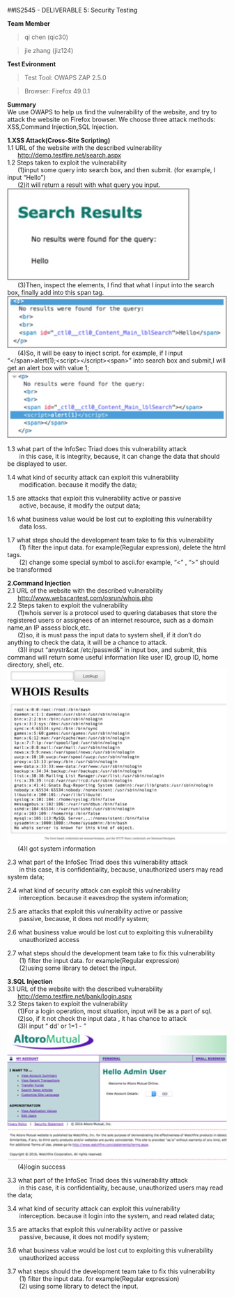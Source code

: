 ##IS2545 - DELIVERABLE 5: Security Testing

**Team Member**
>qi chen (qic30)

>jie zhang (jiz124)

**Test Evironment**
>Test Tool: OWAPS ZAP 2.5.0

>Browser: Firefox 49.0.1

**Summary**
<br>
We use OWAPS to help us find the vulnerability of the website, and try to attack the website on Firefox browser. We choose three attack methods: XSS,Command Injection,SQL Injection.

**1.XSS Attack(Cross-Site Scripting)**
<br>
1.1 URL of the website with the described vulnerability
<br>
&nbsp;&nbsp;&nbsp;&nbsp;&nbsp;&nbsp;http://demo.testfire.net/search.aspx
<br>
1.2 Steps taken to exploit the vulnerability
<br>
&nbsp;&nbsp;&nbsp;&nbsp;&nbsp;&nbsp;(1)input some query into search box, and then submit. (for example, I input “Hello”)
<br>
&nbsp;&nbsp;&nbsp;&nbsp;&nbsp;&nbsp;(2)it will return a result with what query you input.
<br>
![image](https://github.com/TCJ-ZJ/IS2545/blob/master/Deliverable5/img/1.jpeg)
<br>
&nbsp;&nbsp;&nbsp;&nbsp;&nbsp;&nbsp;(3)Then, inspect the elements, I find that what I input into the search box, finally add into this span tag.
&nbsp;&nbsp;&nbsp;&nbsp;&nbsp;&nbsp;![image](https://github.com/TCJ-ZJ/IS2545/blob/master/Deliverable5/img/1.2.jpeg)
<br>
&nbsp;&nbsp;&nbsp;&nbsp;&nbsp;&nbsp;(4)So, it will be easy to inject script. for example, if I input “\</span>alert(1);\<script>\</script>\<span>” into search box and submit,I will get an alert box with  value 1;
&nbsp;&nbsp;&nbsp;&nbsp;&nbsp;&nbsp;![image](https://github.com/TCJ-ZJ/IS2545/blob/master/Deliverable5/img/1.3.jpeg)
<br>

1.3 what part of the InfoSec Triad does this vulnerability attack
<br>
&nbsp;&nbsp;&nbsp;&nbsp;&nbsp;&nbsp;
	in this case, it is integrity, because, it can change the data that should be displayed to user.
	<br>
	
1.4 what kind of security attack can exploit this vulnerability 
<br>
&nbsp;&nbsp;&nbsp;&nbsp;&nbsp;&nbsp;
	modification. because it modify the data;
	<br>
	
1.5 are attacks that exploit this vulnerability active or passive
<br>
&nbsp;&nbsp;&nbsp;&nbsp;&nbsp;&nbsp;
	active, because, it modify the output data;
	<br>
	
1.6 what business value would be lost cut to exploiting this vulnerability
<br>
&nbsp;&nbsp;&nbsp;&nbsp;&nbsp;&nbsp;
	data loss.
	<br>
	
1.7 what steps should the development team take to fix this vulnerability
<br>
&nbsp;&nbsp;&nbsp;&nbsp;&nbsp;&nbsp;
	(1) filter the input data. for example(Regular expression), delete the html tags.
	<br>
&nbsp;&nbsp;&nbsp;&nbsp;&nbsp;&nbsp;
	(2) change some special symbol to ascii.for example, “<” , “>” should be transformed


**2.Command Injection**
<br>
2.1 URL of the website with the described vulnerability
<br>
&nbsp;&nbsp;&nbsp;&nbsp;&nbsp;&nbsp;http://www.webscantest.com/osrun/whois.php
<br>
2.2 Steps taken to exploit the vulnerability
<br>
&nbsp;&nbsp;&nbsp;&nbsp;&nbsp;&nbsp;(1)whois server is a protocol used to  quering databases that store the registered users or assignees of an internet resource, such as a domain name,an IP assess block,etc.
<br>
&nbsp;&nbsp;&nbsp;&nbsp;&nbsp;&nbsp;(2)so, it is must pass the input data to system shell, if it don’t do anything to check the data, it will be a chance to attack.
<br>
&nbsp;&nbsp;&nbsp;&nbsp;&nbsp;&nbsp;(3)I input “anystr&cat /etc/passwd&” in input box, and submit, this command will  return some useful information like user ID, group ID, home directory, shell, etc.
![image](https://github.com/TCJ-ZJ/IS2545/blob/master/Deliverable5/img/2.1.jpeg)
<br>
&nbsp;&nbsp;&nbsp;&nbsp;&nbsp;&nbsp;(4)I got system information
<br>

2.3 what part of the InfoSec Triad does this vulnerability attack
<br>
&nbsp;&nbsp;&nbsp;&nbsp;&nbsp;&nbsp;
	in this case, it is confidentiality, because, unauthorized users may read system data;
	<br>
	
2.4 what kind of security attack can exploit this vulnerability 
<br>
&nbsp;&nbsp;&nbsp;&nbsp;&nbsp;&nbsp;
	interception. because it eavesdrop the system information;
	<br>
	
2.5 are attacks that exploit this vulnerability active or passive
<br>
&nbsp;&nbsp;&nbsp;&nbsp;&nbsp;&nbsp;
	passive, because, it does not modify system;
	<br>
	
2.6 what business value would be lost cut to exploiting this vulnerability
<br>
&nbsp;&nbsp;&nbsp;&nbsp;&nbsp;&nbsp;
	unauthorized access
	<br>
	
2.7 what steps should the development team take to fix this vulnerability
<br>
&nbsp;&nbsp;&nbsp;&nbsp;&nbsp;&nbsp;
	(1) filter the input data. for example(Regular expression)
	<br>
&nbsp;&nbsp;&nbsp;&nbsp;&nbsp;&nbsp;
	(2)using some library to detect the input.

**3.SQL Injection**
<br>
3.1 URL of the website with the described vulnerability
<br>
&nbsp;&nbsp;&nbsp;&nbsp;&nbsp;&nbsp;http://demo.testfire.net/bank/login.aspx
<br>
3.2 Steps taken to exploit the vulnerability
<br>
&nbsp;&nbsp;&nbsp;&nbsp;&nbsp;&nbsp;(1)For a login operation, most situation, input will be as a part of sql.
<br>
&nbsp;&nbsp;&nbsp;&nbsp;&nbsp;&nbsp;(2)so, if it not check the input data , it has chance to attack
<br>
&nbsp;&nbsp;&nbsp;&nbsp;&nbsp;&nbsp;(3)I input “ dd' or 1=1 - ”
<br>
![image](https://github.com/TCJ-ZJ/IS2545/blob/master/Deliverable5/img/2.2.jpeg)
<br>
&nbsp;&nbsp;&nbsp;&nbsp;&nbsp;&nbsp;(4)login success
<br>

3.3 what part of the InfoSec Triad does this vulnerability attack
<br>
&nbsp;&nbsp;&nbsp;&nbsp;&nbsp;&nbsp;
	in this case, it is confidentiality, because, unauthorized users may read the data;
	<br>
	
3.4 what kind of security attack can exploit this vulnerability 
<br>
&nbsp;&nbsp;&nbsp;&nbsp;&nbsp;&nbsp;
	interception. because it login into the system, and read related data;
	<br>
	
3.5 are attacks that exploit this vulnerability active or passive
<br>
&nbsp;&nbsp;&nbsp;&nbsp;&nbsp;&nbsp;
	passive, because, it does not modify system;
	<br>
	
3.6 what business value would be lost cut to exploiting this vulnerability
<br>
&nbsp;&nbsp;&nbsp;&nbsp;&nbsp;&nbsp;
	unauthorized access
	<br>
	
3.7 what steps should the development team take to fix this vulnerability
<br>
&nbsp;&nbsp;&nbsp;&nbsp;&nbsp;&nbsp;
	(1) filter the input data. for example(Regular expression)
	<br>
&nbsp;&nbsp;&nbsp;&nbsp;&nbsp;&nbsp;
	(2) using some library to detect the input.
	
	
	

